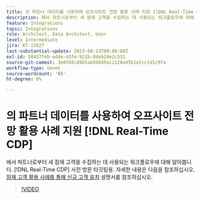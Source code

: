 ```yaml
---
title: 의 파트너 데이터를 사용하여 오프사이트 전망 활용 사례 지원 [!DNL Real-Time CDP]
description: 에서 파트너로부터 새 잠재 고객을 수집하는 데 사용되는 워크플로우에 대해 알아봅니다. [!DNL Real-Time CDP] 사전 방문 타깃팅용. 
feature: Integrations
topic: Integrations
role: Architect, Data Architect, User
level: Intermediate
jira: KT-13827
last-substantial-update: 2023-08-23T00:00:00Z
exl-id: 58427feb-ed4e-43fe-921b-8deb24e2c531
source-git-commit: 3e8f68c89b5ab94045ec1120a95b1e2cc1d1c97a
workflow-type: tm+mt
source-wordcount: '65'
ht-degree: 0%

---
```


# 의 파트너 데이터를 사용하여 오프사이트 전망 활용 사례 지원 [!DNL Real-Time CDP]

에서 파트너로부터 새 잠재 고객을 수집하는 데 사용되는 워크플로우에 대해 알아봅니다. [!DNL Real-Time CDP] 사전 방문 타깃팅용. 자세한 내용은 다음을 참조하십시오. [잠재 고객 활용 사례를 통해 신규 고객 유치](https://experienceleague.adobe.com/docs/experience-platform/rtcdp/use-cases/partner-data/prospecting.html) 설명서를 참조하십시오.

>[!VIDEO](https://video.tv.adobe.com/v/3423071/?learn=on)
